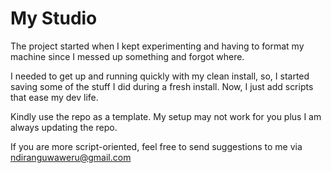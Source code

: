 # My Studio

The project started when I kept experimenting and having to format my machine since I messed up something and forgot where.

I needed to get up and running quickly with my clean install, so, I started saving some of the stuff I did during a fresh install. Now, I just add scripts that ease my dev life.

Kindly use the repo as a template. My setup may not work for you plus I am always updating the repo.

If you are more script-oriented, feel free to send suggestions to me via ndiranguwaweru@gmail.com
